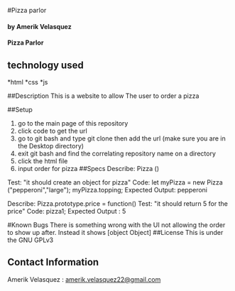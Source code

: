 #Pizza parlor
#### by Amerik Velasquez
#### Pizza Parlor
## technology used
*html
*css
*js

##Description
This is a website to allow The user to order a pizza

##Setup
1. go to the main page of this repository
2. click code to get the url
3. go to git bash and type git clone then add the url (make sure you are in the Desktop directory)
4. exit git bash and find the correlating repository name on a directory
5. click the html file 
6. input order for pizza
##Specs
Describe: Pizza ()

Test: "it should create an object for pizza"
Code: let myPizza = new Pizza ("pepperoni","large");
myPizza.topping;
Expected Output: pepperoni

Describe: Pizza.prototype.price = function()
Test: "it should return 5 for the price"
Code: pizza1;
Expected Output : 5

#Known Bugs
There is something wrong with the UI not allowing the order to show up after. Instead it shows [object Object]
##License
This is under the GNU GPLv3
## Contact Information
Amerik Velasquez : amerik.velasquez22@gmail.com
